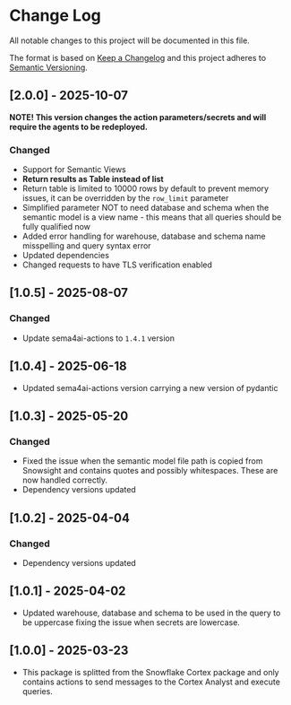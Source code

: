 # Change Log

All notable changes to this project will be documented in this file.

The format is based on [Keep a Changelog](https://keepachangelog.com/)
and this project adheres to [Semantic Versioning](https://semver.org/).

## [2.0.0] - 2025-10-07

**NOTE! This version changes the action parameters/secrets and will require the agents to be redeployed.**

### Changed
- Support for Semantic Views
- **Return results as Table instead of list**
- Return table is limited to 10000 rows by default to prevent memory issues, it can be overridden by the `row_limit` parameter
- Simplified parameter NOT to need database and schema when the semantic model is a view name - this means that all queries should be fully qualified now
- Added error handling for warehouse, database and schema name misspelling and query syntax error
- Updated dependencies
- Changed requests to have TLS verification enabled

## [1.0.5] - 2025-08-07

### Changed

- Update sema4ai-actions to `1.4.1` version

## [1.0.4] - 2025-06-18

- Updated sema4ai-actions version carrying a new version of pydantic

## [1.0.3] - 2025-05-20

### Changed

- Fixed the issue when the semantic model file path is copied from Snowsight and contains quotes and possibly whitespaces. These are now handled correctly.
- Dependency versions updated

## [1.0.2] - 2025-04-04

### Changed

- Dependency versions updated

## [1.0.1] - 2025-04-02

- Updated warehouse, database and schema to be used in the query to be uppercase fixing the issue when secrets are lowercase.

## [1.0.0] - 2025-03-23

- This package is splitted from the Snowflake Cortex package and only contains actions to send messages to the Cortex Analyst and execute queries.
